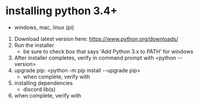 # installing python 3.4+
- windows, mac, linux (pi)

1. Download latest version here: https://www.python.org/downloads/
2. Run the installer
    - be sure to check box that says 'Add Python 3.x to PATH' for windows
3. After installer completes, verify in command prompt with <python --version>
4. upgrade pip: <python -m pip install --upgrade pip>
    - when complete, verify with <pip list>
5. installing dependencies
    - discord lib(s) <pip install discord>
6. when complete, verify with <pip list>
